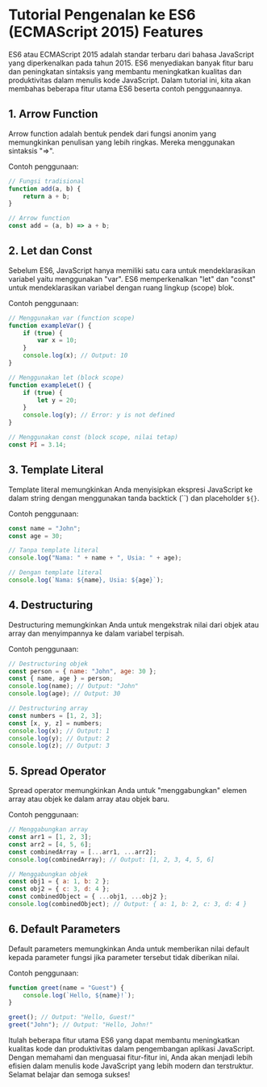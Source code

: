 # Tutorial Pengenalan ke ES6 (ECMAScript 2015) Features

ES6 atau ECMAScript 2015 adalah standar terbaru dari bahasa JavaScript yang diperkenalkan pada tahun 2015. ES6 menyediakan banyak fitur baru dan peningkatan sintaksis yang membantu meningkatkan kualitas dan produktivitas dalam menulis kode JavaScript. Dalam tutorial ini, kita akan membahas beberapa fitur utama ES6 beserta contoh penggunaannya.

## 1. Arrow Function
Arrow function adalah bentuk pendek dari fungsi anonim yang memungkinkan penulisan yang lebih ringkas. Mereka menggunakan sintaksis "=>".

Contoh penggunaan:

```javascript
// Fungsi tradisional
function add(a, b) {
    return a + b;
}

// Arrow function
const add = (a, b) => a + b;
```

## 2. Let dan Const
Sebelum ES6, JavaScript hanya memiliki satu cara untuk mendeklarasikan variabel yaitu menggunakan "var". ES6 memperkenalkan "let" dan "const" untuk mendeklarasikan variabel dengan ruang lingkup (scope) blok.

Contoh penggunaan:

```javascript
// Menggunakan var (function scope)
function exampleVar() {
    if (true) {
        var x = 10;
    }
    console.log(x); // Output: 10
}

// Menggunakan let (block scope)
function exampleLet() {
    if (true) {
        let y = 20;
    }
    console.log(y); // Error: y is not defined
}

// Menggunakan const (block scope, nilai tetap)
const PI = 3.14;
```

## 3. Template Literal
Template literal memungkinkan Anda menyisipkan ekspresi JavaScript ke dalam string dengan menggunakan tanda backtick (``) dan placeholder `${}`.

Contoh penggunaan:

```javascript
const name = "John";
const age = 30;

// Tanpa template literal
console.log("Nama: " + name + ", Usia: " + age);

// Dengan template literal
console.log(`Nama: ${name}, Usia: ${age}`);
```

## 4. Destructuring
Destructuring memungkinkan Anda untuk mengekstrak nilai dari objek atau array dan menyimpannya ke dalam variabel terpisah.

Contoh penggunaan:

```javascript
// Destructuring objek
const person = { name: "John", age: 30 };
const { name, age } = person;
console.log(name); // Output: "John"
console.log(age); // Output: 30

// Destructuring array
const numbers = [1, 2, 3];
const [x, y, z] = numbers;
console.log(x); // Output: 1
console.log(y); // Output: 2
console.log(z); // Output: 3
```

## 5. Spread Operator
Spread operator memungkinkan Anda untuk "menggabungkan" elemen array atau objek ke dalam array atau objek baru.

Contoh penggunaan:

```javascript
// Menggabungkan array
const arr1 = [1, 2, 3];
const arr2 = [4, 5, 6];
const combinedArray = [...arr1, ...arr2];
console.log(combinedArray); // Output: [1, 2, 3, 4, 5, 6]

// Menggabungkan objek
const obj1 = { a: 1, b: 2 };
const obj2 = { c: 3, d: 4 };
const combinedObject = { ...obj1, ...obj2 };
console.log(combinedObject); // Output: { a: 1, b: 2, c: 3, d: 4 }
```

## 6. Default Parameters
Default parameters memungkinkan Anda untuk memberikan nilai default kepada parameter fungsi jika parameter tersebut tidak diberikan nilai.

Contoh penggunaan:

```javascript
function greet(name = "Guest") {
    console.log(`Hello, ${name}!`);
}

greet(); // Output: "Hello, Guest!"
greet("John"); // Output: "Hello, John!"
```

Itulah beberapa fitur utama ES6 yang dapat membantu meningkatkan kualitas kode dan produktivitas dalam pengembangan aplikasi JavaScript. Dengan memahami dan menguasai fitur-fitur ini, Anda akan menjadi lebih efisien dalam menulis kode JavaScript yang lebih modern dan terstruktur. Selamat belajar dan semoga sukses!
